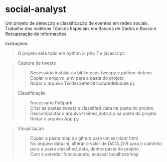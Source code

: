 # social-analyst
Um projeto de detecção e classificação de eventos em redes sociais. 
<br>
Trabalho das matérias Tópicos Especiais em Bancos de Dados e Busca e Recuperação de Informações

Instruções:
> O projeto está todo em python 3, php 7 e javascript.

>Captura de tweets
>>Necessário instalar as bibliotecas tweepy e python-dotenv<br>
>>Copiar o arquivo .env para a pasta do projeto<br>
>>Rodar o arquivo TwitterGetterStructuredModule.py

>Classificação
>>Necessário PySpark<br>
>>Criar as pastas tweets e classified_data na pasta do projeto<br>
>>Descompactar o arquivo trained_data.zip na pasta do projeto<br>
>>Rodar o arquivo App.py

>Visualização
>>Copiar a pasta map do github para um servidor html<br>
>>No arquivo data.ini, alterar o valor de DATA_DIR para o caminho para a pasta classified_data, dentro pasta do projeto<br>
>>Com o servidor funcionando, acessar localhost/map